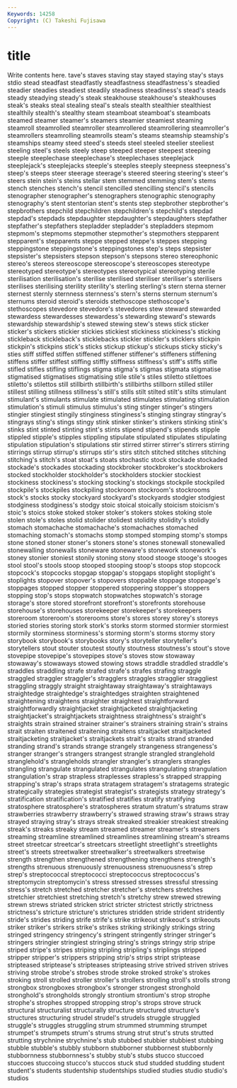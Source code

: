 ```yaml
---
Keywords: 14258 
Copyright: (C) Takeshi Fujisawa
---
```


# title

Write contents here.
tave's staves staving stay stayed staying stay's stays
stdio stead steadfast steadfastly steadfastness steadfastness's steadied steadier steadies steadiest
steadily steadiness steadiness's stead's steads steady steadying steady's steak steakhouse
steakhouse's steakhouses steak's steaks steal stealing steal's steals stealth stealthier
stealthiest stealthily stealth's stealthy steam steamboat steamboat's steamboats steamed steamer
steamer's steamers steamier steamiest steaming steamroll steamrolled steamroller steamrollered steamrollering
steamroller's steamrollers steamrolling steamrolls steam's steams steamship steamship's steamships steamy
steed steed's steeds steel steeled steelier steeliest steeling steel's steels
steely steep steeped steeper steepest steeping steeple steeplechase steeplechase's steeplechases
steeplejack steeplejack's steeplejacks steeple's steeples steeply steepness steepness's steep's steeps
steer steerage steerage's steered steering steering's steer's steers stein stein's
steins stellar stem stemmed stemming stem's stems stench stenches stench's
stencil stencilled stencilling stencil's stencils stenographer stenographer's stenographers stenographic stenography
stenography's stent stentorian stent's stents step stepbrother stepbrother's stepbrothers stepchild
stepchildren stepchildren's stepchild's stepdad stepdad's stepdads stepdaughter stepdaughter's stepdaughters stepfather
stepfather's stepfathers stepladder stepladder's stepladders stepmom stepmom's stepmoms stepmother stepmother's
stepmothers stepparent stepparent's stepparents steppe stepped steppe's steppes stepping steppingstone
steppingstone's steppingstones step's steps stepsister stepsister's stepsisters stepson stepson's stepsons
stereo stereophonic stereo's stereos stereoscope stereoscope's stereoscopes stereotype stereotyped stereotype's
stereotypes stereotypical stereotyping sterile sterilisation sterilisation's sterilise sterilised steriliser steriliser's
sterilisers sterilises sterilising sterility sterility's sterling sterling's stern sterna sterner
sternest sternly sternness sternness's stern's sterns sternum sternum's sternums steroid
steroid's steroids stethoscope stethoscope's stethoscopes stevedore stevedore's stevedores stew steward
stewarded stewardess stewardesses stewardess's stewarding steward's stewards stewardship stewardship's stewed
stewing stew's stews stick sticker sticker's stickers stickier stickies stickiest
stickiness stickiness's sticking stickleback stickleback's sticklebacks stickler stickler's sticklers stickpin
stickpin's stickpins stick's sticks stickup stickup's stickups sticky sticky's sties
stiff stiffed stiffen stiffened stiffener stiffener's stiffeners stiffening stiffens stiffer
stiffest stiffing stiffly stiffness stiffness's stiff's stiffs stifle stifled stifles
stifling stiflings stigma stigma's stigmas stigmata stigmatise stigmatised stigmatises stigmatising
stile stile's stiles stiletto stilettoes stiletto's stilettos still stillbirth stillbirth's
stillbirths stillborn stilled stiller stillest stilling stillness stillness's still's stills
stilt stilted stilt's stilts stimulant stimulant's stimulants stimulate stimulated stimulates
stimulating stimulation stimulation's stimuli stimulus stimulus's sting stinger stinger's stingers
stingier stingiest stingily stinginess stinginess's stinging stingray stingray's stingrays sting's
stings stingy stink stinker stinker's stinkers stinking stink's stinks stint
stinted stinting stint's stints stipend stipend's stipends stipple stippled stipple's
stipples stippling stipulate stipulated stipulates stipulating stipulation stipulation's stipulations stir
stirred stirrer stirrer's stirrers stirring stirrings stirrup stirrup's stirrups stir's
stirs stitch stitched stitches stitching stitching's stitch's stoat stoat's stoats
stochastic stock stockade stockaded stockade's stockades stockading stockbroker stockbroker's stockbrokers
stocked stockholder stockholder's stockholders stockier stockiest stockiness stockiness's stocking stocking's
stockings stockpile stockpiled stockpile's stockpiles stockpiling stockroom stockroom's stockrooms stock's
stocks stocky stockyard stockyard's stockyards stodgier stodgiest stodginess stodginess's stodgy
stoic stoical stoically stoicism stoicism's stoic's stoics stoke stoked stoker
stoker's stokers stokes stoking stole stolen stole's stoles stolid stolider
stolidest stolidity stolidity's stolidly stomach stomachache stomachache's stomachaches stomached stomaching
stomach's stomachs stomp stomped stomping stomp's stomps stone stoned stoner
stoner's stoners stone's stones stonewall stonewalled stonewalling stonewalls stoneware stoneware's
stonework stonework's stoney stonier stoniest stonily stoning stony stood stooge
stooge's stooges stool stool's stools stoop stooped stooping stoop's stoops
stop stopcock stopcock's stopcocks stopgap stopgap's stopgaps stoplight stoplight's stoplights
stopover stopover's stopovers stoppable stoppage stoppage's stoppages stopped stopper stoppered
stoppering stopper's stoppers stopping stop's stops stopwatch stopwatches stopwatch's storage
storage's store stored storefront storefront's storefronts storehouse storehouse's storehouses storekeeper
storekeeper's storekeepers storeroom storeroom's storerooms store's stores storey storey's storeys
storied stories storing stork stork's storks storm stormed stormier stormiest
stormily storminess storminess's storming storm's storms stormy story storybook storybook's
storybooks story's storyteller storyteller's storytellers stout stouter stoutest stoutly stoutness
stoutness's stout's stove stovepipe stovepipe's stovepipes stove's stoves stow stowaway
stowaway's stowaways stowed stowing stows straddle straddled straddle's straddles straddling
strafe strafed strafe's strafes strafing straggle straggled straggler straggler's stragglers
straggles stragglier straggliest straggling straggly straight straightaway straightaway's straightaways straightedge
straightedge's straightedges straighten straightened straightening straightens straighter straightest straightforward straightforwardly
straightjacket straightjacketed straightjacketing straightjacket's straightjackets straightness straightness's straight's straights strain
strained strainer strainer's strainers straining strain's strains strait straiten straitened
straitening straitens straitjacket straitjacketed straitjacketing straitjacket's straitjackets strait's straits strand
stranded stranding strand's strands strange strangely strangeness strangeness's stranger stranger's
strangers strangest strangle strangled stranglehold stranglehold's strangleholds strangler strangler's stranglers
strangles strangling strangulate strangulated strangulates strangulating strangulation strangulation's strap strapless
straplesses strapless's strapped strapping strapping's strap's straps strata stratagem stratagem's
stratagems strategic strategically strategies strategist strategist's strategists strategy strategy's stratification
stratification's stratified stratifies stratify stratifying stratosphere stratosphere's stratospheres stratum stratum's
stratums straw strawberries strawberry strawberry's strawed strawing straw's straws stray
strayed straying stray's strays streak streaked streakier streakiest streaking streak's
streaks streaky stream streamed streamer streamer's streamers streaming streamline streamlined
streamlines streamlining stream's streams street streetcar streetcar's streetcars streetlight streetlight's
streetlights street's streets streetwalker streetwalker's streetwalkers streetwise strength strengthen strengthened
strengthening strengthens strength's strengths strenuous strenuously strenuousness strenuousness's strep strep's
streptococcal streptococci streptococcus streptococcus's streptomycin streptomycin's stress stressed stresses stressful
stressing stress's stretch stretched stretcher stretcher's stretchers stretches stretchier stretchiest
stretching stretch's stretchy strew strewed strewing strewn strews striated stricken
strict stricter strictest strictly strictness strictness's stricture stricture's strictures stridden
stride strident stridently stride's strides striding strife strife's strike strikeout
strikeout's strikeouts striker striker's strikers strike's strikes striking strikingly strikings
string stringed stringency stringency's stringent stringently stringer stringer's stringers stringier
stringiest stringing string's strings stringy strip stripe striped stripe's stripes
striping stripling stripling's striplings stripped stripper stripper's strippers stripping strip's
strips stript striptease stripteased striptease's stripteases stripteasing strive strived striven
strives striving strobe strobe's strobes strode stroke stroked stroke's strokes
stroking stroll strolled stroller stroller's strollers strolling stroll's strolls strong
strongbox strongboxes strongbox's stronger strongest stronghold stronghold's strongholds strongly strontium
strontium's strop strophe strophe's strophes stropped stropping strop's strops strove
struck structural structuralist structurally structure structured structure's structures structuring strudel
strudel's strudels struggle struggled struggle's struggles struggling strum strummed strumming
strumpet strumpet's strumpets strum's strums strung strut strut's struts strutted
strutting strychnine strychnine's stub stubbed stubbier stubbiest stubbing stubble stubble's
stubbly stubborn stubborner stubbornest stubbornly stubbornness stubbornness's stubby stub's stubs
stucco stuccoed stuccoes stuccoing stucco's stuccos stuck stud studded studding
student student's students studentship studentships studied studies studio studio's studios

